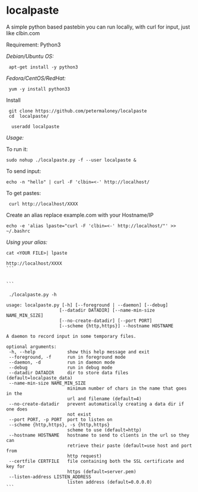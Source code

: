 # localpaste
A simple python based pastebin you can run locally, with curl for input, just like clbin.com



Requirement: Python3

*Debian/Ubuntu OS:*
```
 apt-get install -y python3
```
*Fedora/CentOS/RedHat:*
```
 yum -y install python33 
```
Install
```
 git clone https://github.com/petermaloney/localpaste
 cd  localpaste/
```

```
  useradd localpaste
```

*Usage:*

 To run it:
 ```
 sudo nohup ./localpaste.py -f --user localpaste &
 ```
 
 To send input: 
 ```
 echo -n "hello" | curl -F 'clbin=<-' http://localhost/
 ```
 
 To get pastes:
```
 curl http://localhost/XXXX
```

Create an alias replace example.com with your Hostname/IP

```
echo -e 'alias lpaste="curl -F 'clbin=<-' http://localhost/"' >> ~/.bashrc
```
 
 *Using your alias:*
 ````
cat <YOUR FILE>| lpaste
 
http://localhost/XXXX
```


```

  ./localpaste.py -h

usage: localpaste.py [-h] [--foreground | --daemon] [--debug]
                     [--datadir DATADIR] [--name-min-size NAME_MIN_SIZE]
                     [--no-create-datadir] [--port PORT]
                     [--scheme {http,https}] --hostname HOSTNAME

A daemon to record input in some temporary files.

optional arguments:
  -h, --help            show this help message and exit
  --foreground, -f      run in foreground mode
  --daemon, -d          run in daemon mode
  --debug               run in debug mode
  --datadir DATADIR     dir to store data files (default=localpaste_data)
  --name-min-size NAME_MIN_SIZE
                        minimum number of chars in the name that goes in the
                        url and filename (default=4)
  --no-create-datadir   prevent automatically creating a data dir if one does
                        not exist
  --port PORT, -p PORT  port to listen on
  --scheme {http,https}, -s {http,https}
                        scheme to use (default=http)
  --hostname HOSTNAME   hostname to send to clients in the url so they can
                        retrieve their paste (default=use host and port from
                        http request)
  --certfile CERTFILE   file containing both the SSL certificate and key for
                        https (default=server.pem)
  --listen-address LISTEN_ADDRESS
                        listen address (default=0.0.0.0)
```

